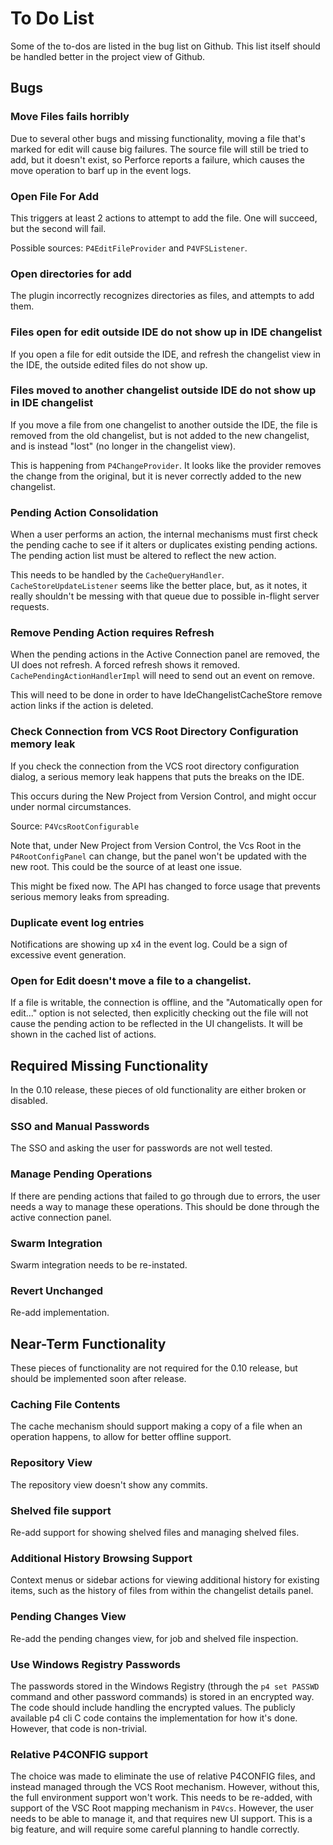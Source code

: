 # To Do List

Some of the to-dos are listed in the bug list on Github.  This list itself should be handled better in the project view
of Github.



## Bugs

### Move Files fails horribly

Due to several other bugs and missing functionality, moving a file that's marked for edit will cause big failures.  The
source file will still be tried to add, but it doesn't exist, so Perforce reports a failure, which causes the move
operation to barf up in the event logs.

### Open File For Add

This triggers at least 2 actions to attempt to add the file.  One will succeed, but the second will fail.

Possible sources: `P4EditFileProvider` and `P4VFSListener`.

### Open directories for add

The plugin incorrectly recognizes directories as files, and attempts to add them.

### Files open for edit outside IDE do not show up in IDE changelist

If you open a file for edit outside the IDE, and refresh the changelist view in the IDE, the outside edited files do not
show up.

### Files moved to another changelist outside IDE do not show up in IDE changelist

If you move a file from one changelist to another outside the IDE, the file is removed from the old changelist, but is
not added to the new changelist, and is instead "lost" (no longer in the changelist view).

This is happening from `P4ChangeProvider`.  It looks like the provider removes the change from the original, but it
is never correctly added to the new changelist.

### Pending Action Consolidation

When a user performs an action, the internal mechanisms must first check the pending cache to see if it alters or
duplicates existing pending actions.  The pending action list must be altered to reflect the new action.

This needs to be handled by the `CacheQueryHandler`.  `CacheStoreUpdateListener` seems like the better place, but,
as it notes, it really shouldn't be messing with that queue due to possible in-flight server requests.

### Remove Pending Action requires Refresh

When the pending actions in the Active Connection panel are removed, the UI does not refresh.  A forced refresh shows it
removed.   `CachePendingActionHandlerImpl` will need to send out an event on remove.

This will need to be done in order to have IdeChangelistCacheStore remove action links if the action is deleted.

### Check Connection from VCS Root Directory Configuration memory leak

If you check the connection from the VCS root directory configuration dialog, a serious memory leak happens that puts
the breaks on the IDE.

This occurs during the New Project from Version Control, and might occur under normal circumstances.

Source: `P4VcsRootConfigurable`

Note that, under New Project from Version Control, the Vcs Root in the `P4RootConfigPanel` can change, but the panel
won't be updated with the new root.  This could be the source of at least one issue.

This might be fixed now.  The API has changed to force usage that prevents serious memory leaks from spreading.

### Duplicate event log entries

Notifications are showing up x4 in the event log.  Could be a sign of excessive event generation.

### Open for Edit doesn't move a file to a changelist.

If a file is writable, the connection is offline, and the "Automatically open for edit..." option is not selected, then
explicitly checking out the file will not cause the pending action to be reflected in the UI changelists.  It will be
shown in the cached list of actions.



## Required Missing Functionality

In the 0.10 release, these pieces of old functionality are either broken or disabled.

### SSO and Manual Passwords

The SSO and asking the user for passwords are not well tested.

### Manage Pending Operations

If there are pending actions that failed to go through due to errors, the user needs a way to manage these operations.
This should be done through the active connection panel.

### Swarm Integration

Swarm integration needs to be re-instated.

### Revert Unchanged

Re-add implementation.



## Near-Term Functionality

These pieces of functionality are not required for the 0.10 release, but should be implemented soon after release.

### Caching File Contents

The cache mechanism should support making a copy of a file when an operation happens, to allow for better offline
support.

### Repository View

The repository view doesn't show any commits.

### Shelved file support

Re-add support for showing shelved files and managing shelved files.

### Additional History Browsing Support

Context menus or sidebar actions for viewing additional history for existing items, such as the history of files from
within the changelist details panel. 

### Pending Changes View

Re-add the pending changes view, for job and shelved file inspection.

### Use Windows Registry Passwords

The passwords stored in the Windows Registry (through the `p4 set PASSWD` command and other password commands) is stored
in an encrypted way.  The code should include handling the encrypted values.  The publicly available p4 cli C code
contains the implementation for how it's done.  However, that code is non-trivial. 

### Relative P4CONFIG support

The choice was made to eliminate the use of relative P4CONFIG files, and instead managed through the VCS Root mechanism.
However, without this, the full environment support won't work.  This needs to be re-added, with support of the VSC Root
mapping mechanism in `P4Vcs`.  However, the user needs to be able to manage it, and that requires new UI support.  This
is a big feature, and will require some careful planning to handle correctly.
